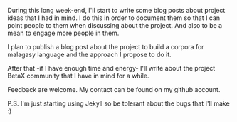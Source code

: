 During this long week-end, I'll start to write some blog posts
about project ideas that I had in mind.
I do this in order to document them so that I can point people
to them when discussing about the project.
And also to be a mean to engage more people in them.

I plan to publish a blog post about the project to build a
corpora for malagasy language and the approach I propose to
do it.

After that -if I have enough time and energy- I'll write about
the project BetaX community that I have in mind for a while.

Feedback are welcome. My contact can be found on my github account.

P.S. I'm just starting using Jekyll so be tolerant about the bugs
that I'll make :)
